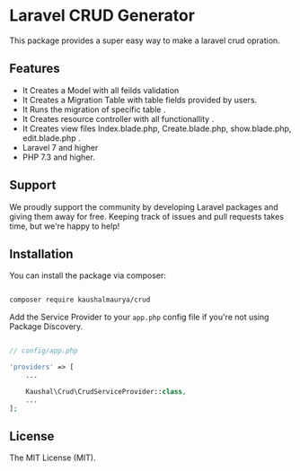 # Laravel CRUD Generator

This package provides a super easy way to make a laravel crud opration.

## Features
* It Creates a Model with all feilds validation
* It Creates a Migration Table with table fields provided by users.
* It Runs the migration of specific table .
* It Creates resource controller with all functionallity .
* It Creates view files Index.blade.php, Create.blade.php, show.blade.php, edit.blade.php .
* Laravel 7 and higher
* PHP 7.3 and higher.


## Support

We proudly support the community by developing Laravel packages and giving them away for free. Keeping track of issues and pull requests takes time, but we're happy to help!

## Installation

You can install the package via composer:

```bash

composer require kaushalmaurya/crud

```

Add the Service Provider  to your ```app.php``` config file if you're not using Package Discovery.

```php

// config/app.php

'providers' => [
    ...

    Kaushal\Crud\CrudServiceProvider::class,
    ...
];


```

## License

The MIT License (MIT). 